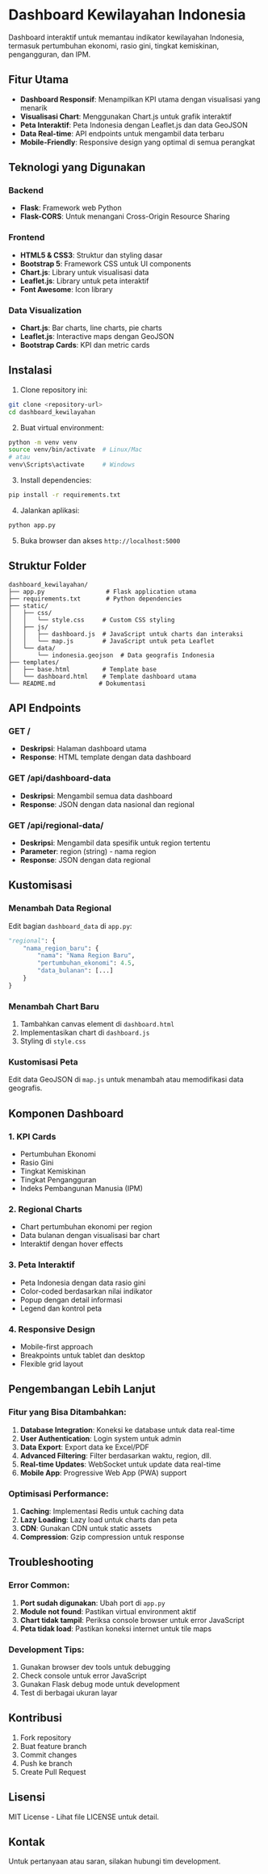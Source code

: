# Dashboard Kewilayahan Indonesia

Dashboard interaktif untuk memantau indikator kewilayahan Indonesia, termasuk pertumbuhan ekonomi, rasio gini, tingkat kemiskinan, pengangguran, dan IPM.

## Fitur Utama

- **Dashboard Responsif**: Menampilkan KPI utama dengan visualisasi yang menarik
- **Visualisasi Chart**: Menggunakan Chart.js untuk grafik interaktif
- **Peta Interaktif**: Peta Indonesia dengan Leaflet.js dan data GeoJSON
- **Data Real-time**: API endpoints untuk mengambil data terbaru
- **Mobile-Friendly**: Responsive design yang optimal di semua perangkat

## Teknologi yang Digunakan

### Backend
- **Flask**: Framework web Python
- **Flask-CORS**: Untuk menangani Cross-Origin Resource Sharing

### Frontend
- **HTML5 & CSS3**: Struktur dan styling dasar
- **Bootstrap 5**: Framework CSS untuk UI components
- **Chart.js**: Library untuk visualisasi data
- **Leaflet.js**: Library untuk peta interaktif
- **Font Awesome**: Icon library

### Data Visualization
- **Chart.js**: Bar charts, line charts, pie charts
- **Leaflet.js**: Interactive maps dengan GeoJSON
- **Bootstrap Cards**: KPI dan metric cards

## Instalasi

1. Clone repository ini:
```bash
git clone <repository-url>
cd dashboard_kewilayahan
```

2. Buat virtual environment:
```bash
python -m venv venv
source venv/bin/activate  # Linux/Mac
# atau
venv\Scripts\activate     # Windows
```

3. Install dependencies:
```bash
pip install -r requirements.txt
```

4. Jalankan aplikasi:
```bash
python app.py
```

5. Buka browser dan akses `http://localhost:5000`

## Struktur Folder

```
dashboard_kewilayahan/
├── app.py                 # Flask application utama
├── requirements.txt       # Python dependencies
├── static/
│   ├── css/
│   │   └── style.css     # Custom CSS styling
│   ├── js/
│   │   ├── dashboard.js  # JavaScript untuk charts dan interaksi
│   │   └── map.js        # JavaScript untuk peta Leaflet
│   └── data/
│       └── indonesia.geojson  # Data geografis Indonesia
├── templates/
│   ├── base.html         # Template base
│   └── dashboard.html    # Template dashboard utama
└── README.md            # Dokumentasi
```

## API Endpoints

### GET /
- **Deskripsi**: Halaman dashboard utama
- **Response**: HTML template dengan data dashboard

### GET /api/dashboard-data
- **Deskripsi**: Mengambil semua data dashboard
- **Response**: JSON dengan data nasional dan regional

### GET /api/regional-data/<region>
- **Deskripsi**: Mengambil data spesifik untuk region tertentu
- **Parameter**: region (string) - nama region
- **Response**: JSON dengan data regional

## Kustomisasi

### Menambah Data Regional
Edit bagian `dashboard_data` di `app.py`:
```python
"regional": {
    "nama_region_baru": {
        "nama": "Nama Region Baru",
        "pertumbuhan_ekonomi": 4.5,
        "data_bulanan": [...]
    }
}
```

### Menambah Chart Baru
1. Tambahkan canvas element di `dashboard.html`
2. Implementasikan chart di `dashboard.js`
3. Styling di `style.css`

### Kustomisasi Peta
Edit data GeoJSON di `map.js` untuk menambah atau memodifikasi data geografis.

## Komponen Dashboard

### 1. KPI Cards
- Pertumbuhan Ekonomi
- Rasio Gini
- Tingkat Kemiskinan
- Tingkat Pengangguran
- Indeks Pembangunan Manusia (IPM)

### 2. Regional Charts
- Chart pertumbuhan ekonomi per region
- Data bulanan dengan visualisasi bar chart
- Interaktif dengan hover effects

### 3. Peta Interaktif
- Peta Indonesia dengan data rasio gini
- Color-coded berdasarkan nilai indikator
- Popup dengan detail informasi
- Legend dan kontrol peta

### 4. Responsive Design
- Mobile-first approach
- Breakpoints untuk tablet dan desktop
- Flexible grid layout

## Pengembangan Lebih Lanjut

### Fitur yang Bisa Ditambahkan:
1. **Database Integration**: Koneksi ke database untuk data real-time
2. **User Authentication**: Login system untuk admin
3. **Data Export**: Export data ke Excel/PDF
4. **Advanced Filtering**: Filter berdasarkan waktu, region, dll.
5. **Real-time Updates**: WebSocket untuk update data real-time
6. **Mobile App**: Progressive Web App (PWA) support

### Optimisasi Performance:
1. **Caching**: Implementasi Redis untuk caching data
2. **Lazy Loading**: Lazy load untuk charts dan peta
3. **CDN**: Gunakan CDN untuk static assets
4. **Compression**: Gzip compression untuk response

## Troubleshooting

### Error Common:
1. **Port sudah digunakan**: Ubah port di `app.py`
2. **Module not found**: Pastikan virtual environment aktif
3. **Chart tidak tampil**: Periksa console browser untuk error JavaScript
4. **Peta tidak load**: Pastikan koneksi internet untuk tile maps

### Development Tips:
1. Gunakan browser dev tools untuk debugging
2. Check console untuk error JavaScript
3. Gunakan Flask debug mode untuk development
4. Test di berbagai ukuran layar

## Kontribusi

1. Fork repository
2. Buat feature branch
3. Commit changes
4. Push ke branch
5. Create Pull Request

## Lisensi

MIT License - Lihat file LICENSE untuk detail.

## Kontak

Untuk pertanyaan atau saran, silakan hubungi tim development.